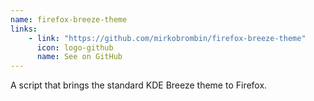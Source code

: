 ```yaml
---
name: firefox-breeze-theme
links: 
    - link: "https://github.com/mirkobrombin/firefox-breeze-theme"
      icon: logo-github
      name: See on GitHub
---
```

<p>A script that brings the standard KDE Breeze theme to Firefox.</p>